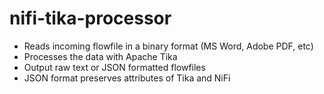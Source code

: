 # nifi-tika-processor

* Reads incoming flowfile in a binary format (MS Word, Adobe PDF, etc)
* Processes the data with Apache Tika
* Output raw text or JSON formatted flowfiles
 * JSON format preserves attributes of Tika and NiFi
 
